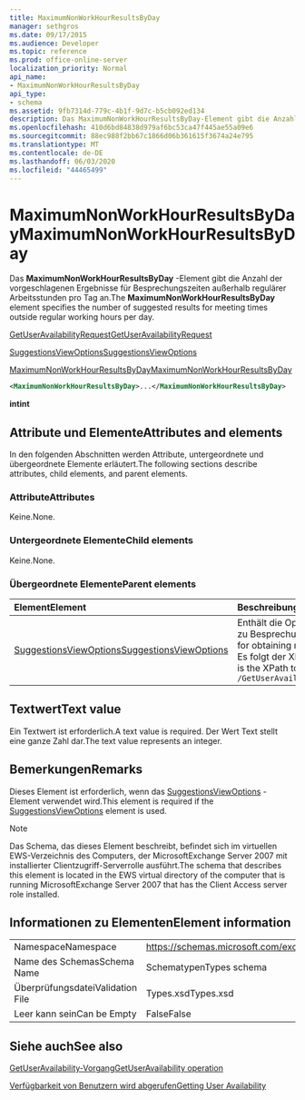 ```yaml
---
title: MaximumNonWorkHourResultsByDay
manager: sethgros
ms.date: 09/17/2015
ms.audience: Developer
ms.topic: reference
ms.prod: office-online-server
localization_priority: Normal
api_name:
- MaximumNonWorkHourResultsByDay
api_type:
- schema
ms.assetid: 9fb7314d-779c-4b1f-9d7c-b5cb092ed134
description: Das MaximumNonWorkHourResultsByDay-Element gibt die Anzahl der vorgeschlagenen Ergebnisse für Besprechungszeiten außerhalb regulärer Arbeitsstunden pro Tag an.
ms.openlocfilehash: 410d6bd84838d979af6bc53ca47f445ae55a09e6
ms.sourcegitcommit: 88ec988f2bb67c1866d06b361615f3674a24e795
ms.translationtype: MT
ms.contentlocale: de-DE
ms.lasthandoff: 06/03/2020
ms.locfileid: "44465499"
---
```

# <a name="maximumnonworkhourresultsbyday"></a><span data-ttu-id="91361-103">MaximumNonWorkHourResultsByDay</span><span class="sxs-lookup"><span data-stu-id="91361-103">MaximumNonWorkHourResultsByDay</span></span>

<span data-ttu-id="91361-104">Das **MaximumNonWorkHourResultsByDay** -Element gibt die Anzahl der vorgeschlagenen Ergebnisse für Besprechungszeiten außerhalb regulärer Arbeitsstunden pro Tag an.</span><span class="sxs-lookup"><span data-stu-id="91361-104">The **MaximumNonWorkHourResultsByDay** element specifies the number of suggested results for meeting times outside regular working hours per day.</span></span> 
  
[<span data-ttu-id="91361-105">GetUserAvailabilityRequest</span><span class="sxs-lookup"><span data-stu-id="91361-105">GetUserAvailabilityRequest</span></span>](getuseravailabilityrequest.md)
  
[<span data-ttu-id="91361-106">SuggestionsViewOptions</span><span class="sxs-lookup"><span data-stu-id="91361-106">SuggestionsViewOptions</span></span>](suggestionsviewoptions.md)
  
[<span data-ttu-id="91361-107">MaximumNonWorkHourResultsByDay</span><span class="sxs-lookup"><span data-stu-id="91361-107">MaximumNonWorkHourResultsByDay</span></span>](maximumnonworkhourresultsbyday.md)
  
```xml
<MaximumNonWorkHourResultsByDay>...</MaximumNonWorkHourResultsByDay>
```

 <span data-ttu-id="91361-108">**int**</span><span class="sxs-lookup"><span data-stu-id="91361-108">**int**</span></span>
## <a name="attributes-and-elements"></a><span data-ttu-id="91361-109">Attribute und Elemente</span><span class="sxs-lookup"><span data-stu-id="91361-109">Attributes and elements</span></span>

<span data-ttu-id="91361-110">In den folgenden Abschnitten werden Attribute, untergeordnete und übergeordnete Elemente erläutert.</span><span class="sxs-lookup"><span data-stu-id="91361-110">The following sections describe attributes, child elements, and parent elements.</span></span>
  
### <a name="attributes"></a><span data-ttu-id="91361-111">Attribute</span><span class="sxs-lookup"><span data-stu-id="91361-111">Attributes</span></span>

<span data-ttu-id="91361-112">Keine.</span><span class="sxs-lookup"><span data-stu-id="91361-112">None.</span></span>
  
### <a name="child-elements"></a><span data-ttu-id="91361-113">Untergeordnete Elemente</span><span class="sxs-lookup"><span data-stu-id="91361-113">Child elements</span></span>

<span data-ttu-id="91361-114">Keine.</span><span class="sxs-lookup"><span data-stu-id="91361-114">None.</span></span>
  
### <a name="parent-elements"></a><span data-ttu-id="91361-115">Übergeordnete Elemente</span><span class="sxs-lookup"><span data-stu-id="91361-115">Parent elements</span></span>

|<span data-ttu-id="91361-116">**Element**</span><span class="sxs-lookup"><span data-stu-id="91361-116">**Element**</span></span>|<span data-ttu-id="91361-117">**Beschreibung**</span><span class="sxs-lookup"><span data-stu-id="91361-117">**Description**</span></span>|
|:-----|:-----|
|[<span data-ttu-id="91361-118">SuggestionsViewOptions</span><span class="sxs-lookup"><span data-stu-id="91361-118">SuggestionsViewOptions</span></span>](suggestionsviewoptions.md) <br/> |<span data-ttu-id="91361-119">Enthält die Optionen zum Abrufen von Informationen zu Besprechungs Vorschlägen.</span><span class="sxs-lookup"><span data-stu-id="91361-119">Contains the options for obtaining meeting suggestion information.</span></span>  <br/> <span data-ttu-id="91361-120">Es folgt der XPath für dieses Element:</span><span class="sxs-lookup"><span data-stu-id="91361-120">The following is the XPath to this element:</span></span>  <br/>  `/GetUserAvailabilityRequest/SuggestionViewOptions` <br/> |
   
## <a name="text-value"></a><span data-ttu-id="91361-121">Textwert</span><span class="sxs-lookup"><span data-stu-id="91361-121">Text value</span></span>

<span data-ttu-id="91361-122">Ein Textwert ist erforderlich.</span><span class="sxs-lookup"><span data-stu-id="91361-122">A text value is required.</span></span> <span data-ttu-id="91361-123">Der Wert Text stellt eine ganze Zahl dar.</span><span class="sxs-lookup"><span data-stu-id="91361-123">The text value represents an integer.</span></span>
  
## <a name="remarks"></a><span data-ttu-id="91361-124">Bemerkungen</span><span class="sxs-lookup"><span data-stu-id="91361-124">Remarks</span></span>

<span data-ttu-id="91361-125">Dieses Element ist erforderlich, wenn das [SuggestionsViewOptions](suggestionsviewoptions.md) -Element verwendet wird.</span><span class="sxs-lookup"><span data-stu-id="91361-125">This element is required if the [SuggestionsViewOptions](suggestionsviewoptions.md) element is used.</span></span> 
  
> [!NOTE]
> <span data-ttu-id="91361-126">Das Schema, das dieses Element beschreibt, befindet sich im virtuellen EWS-Verzeichnis des Computers, der MicrosoftExchange Server 2007 mit installierter Clientzugriff-Serverrolle ausführt.</span><span class="sxs-lookup"><span data-stu-id="91361-126">The schema that describes this element is located in the EWS virtual directory of the computer that is running MicrosoftExchange Server 2007 that has the Client Access server role installed.</span></span> 
  
## <a name="element-information"></a><span data-ttu-id="91361-127">Informationen zu Elementen</span><span class="sxs-lookup"><span data-stu-id="91361-127">Element information</span></span>

|||
|:-----|:-----|
|<span data-ttu-id="91361-128">Namespace</span><span class="sxs-lookup"><span data-stu-id="91361-128">Namespace</span></span>  <br/> |https://schemas.microsoft.com/exchange/services/2006/types  <br/> |
|<span data-ttu-id="91361-129">Name des Schemas</span><span class="sxs-lookup"><span data-stu-id="91361-129">Schema Name</span></span>  <br/> |<span data-ttu-id="91361-130">Schematypen</span><span class="sxs-lookup"><span data-stu-id="91361-130">Types schema</span></span>  <br/> |
|<span data-ttu-id="91361-131">Überprüfungsdatei</span><span class="sxs-lookup"><span data-stu-id="91361-131">Validation File</span></span>  <br/> |<span data-ttu-id="91361-132">Types.xsd</span><span class="sxs-lookup"><span data-stu-id="91361-132">Types.xsd</span></span>  <br/> |
|<span data-ttu-id="91361-133">Leer kann sein</span><span class="sxs-lookup"><span data-stu-id="91361-133">Can be Empty</span></span>  <br/> |<span data-ttu-id="91361-134">False</span><span class="sxs-lookup"><span data-stu-id="91361-134">False</span></span>  <br/> |
   
## <a name="see-also"></a><span data-ttu-id="91361-135">Siehe auch</span><span class="sxs-lookup"><span data-stu-id="91361-135">See also</span></span>



[<span data-ttu-id="91361-136">GetUserAvailability-Vorgang</span><span class="sxs-lookup"><span data-stu-id="91361-136">GetUserAvailability operation</span></span>](getuseravailability-operation.md)


[<span data-ttu-id="91361-137">Verfügbarkeit von Benutzern wird abgerufen</span><span class="sxs-lookup"><span data-stu-id="91361-137">Getting User Availability</span></span>](https://msdn.microsoft.com/library/d4133fcb-9b0f-4e6b-aadf-a389da83516a%28Office.15%29.aspx)

